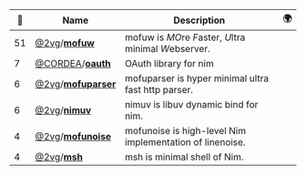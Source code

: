 |:star2: | Name | Description | 🌍|
|---|---|---|---|
|51|[@2vg](https://github.com/2vg)/[**mofuw**](https://github.com/2vg/mofuw)|mofuw is *MO*re *F*aster, *U*ltra minimal *W*ebserver.||
|7|[@CORDEA](https://github.com/CORDEA)/[**oauth**](https://github.com/CORDEA/oauth)|OAuth library for nim||
|6|[@2vg](https://github.com/2vg)/[**mofuparser**](https://github.com/2vg/mofuparser)|mofuparser is hyper minimal ultra fast http parser.||
|6|[@2vg](https://github.com/2vg)/[**nimuv**](https://github.com/2vg/nimuv)|nimuv is libuv dynamic bind for nim.||
|4|[@2vg](https://github.com/2vg)/[**mofunoise**](https://github.com/2vg/mofunoise)|mofunoise is high-level Nim implementation of linenoise.||
|4|[@2vg](https://github.com/2vg)/[**msh**](https://github.com/2vg/msh)|msh is minimal shell of Nim.||

